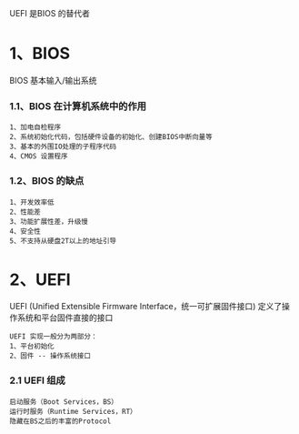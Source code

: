 UEFI  是BIOS 的替代者

# 1、BIOS
BIOS 基本输入/输出系统
### 1.1、BIOS 在计算机系统中的作用
```
1、加电自检程序
2、系统初始化代码，包括硬件设备的初始化、创建BIOS中断向量等
3、基本的外围IO处理的子程序代码
4、CMOS 设置程序
```

### 1.2、BIOS 的缺点
```
1、开发效率低
2、性能差
3、功能扩展性差，升级慢
4、安全性
5、不支持从硬盘2T以上的地址引导
```

# 2、UEFI
UEFI (Unified Extensible Firmware Interface，统一可扩展固件接口)
定义了操作系统和平台固件直接的接口

```
UEFI 实现一般分为两部分：
1、平台初始化
2、固件 -- 操作系统接口
```

### 2.1 UEFI 组成
```
启动服务（Boot Services，BS）
运行时服务（Runtime Services，RT）
隐藏在BS之后的丰富的Protocol
```


